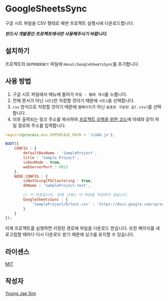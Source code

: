 # GoogleSheetsSync
구글 시트 파일을 CSV 형태로 매번 프로젝트 실행시에 다운로드합니다.

***반드시 개발중인 프로젝트에서만 사용해주시기 바랍니다.***

## 설치하기
프로젝트의 `DEPENDENCY` 파일에 `Hanul/GoogleSheetsSync`를 추가합니다.

## 사용 방법
1. 구글 시트 파일에서 메뉴에 들어가 `파일 - 웹에 게시`를 누릅니다.
2. 전체 문서가 아닌 `시트1`만 저장할 것이기 때문에 `시트1`을 선택합니다.
3. `csv` 방식으로 저장할 것이기 때문에 `웹페이지`가 아닌 `쉼표로 구분된 값(.csv)`를 선택합니다.
4. 이후 출력되는 링크 주소를 복사하여 [프로젝트 실행을 위한 코드](https://github.com/Hanul/UPPERCASE/blob/master/DOC/GUIDE/CREATE_PROJECT.md#%ED%94%84%EB%A1%9C%EC%A0%9D%ED%8A%B8-%EC%8B%A4%ED%96%89%EC%9D%84-%EC%9C%84%ED%95%9C-%EC%BD%94%EB%93%9C-%EC%9E%91%EC%84%B1)에 아래와 같이 파일 경로와 주소를 입력합니다.

```javascript
require(process.env.UPPERCASE_PATH + '/LOAD.js');

BOOT({
	CONFIG : {
		defaultBoxName : 'SampleProject',
		title : 'Sample Project',
		isDevMode : true,
		webServerPort : 8913
	},
	NODE_CONFIG : {
		isNotUsingCPUClustering : true,
		dbName : 'SampleProject-test',
		
		// 이 부분입니다. 운영 시에는 이 부분을 작성하지 않습니다.
		GoogleSheetsSync : {
			'SampleProject/R/text.csv' : 'https://docs.google.com/spreadsheets/d/e/~~~~~/pub?gid=0&single=true&output=csv'
		}
	}
});
```

이제 프로젝트를 실행하면 지정된 경로에 파일을 다운로드 받습니다. 또한 페이지를 새로고침할 때마다 다시 다운로드 받기 때문에 싱크를 유지할 수 있습니다.

## 라이센스
[MIT](LICENSE)

## 작성자
[Young Jae Sim](https://github.com/Hanul)
